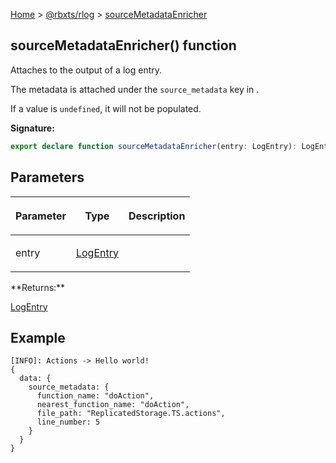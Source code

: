 [Home](./index.md) &gt; [@rbxts/rlog](./rlog.md) &gt; [sourceMetadataEnricher](./rlog.sourcemetadataenricher.md)

## sourceMetadataEnricher() function

Attaches to the output of a log entry.

The metadata is attached under the `source_metadata` key in .

If a value is `undefined`<!-- -->, it will not be populated.

**Signature:**

```typescript
export declare function sourceMetadataEnricher(entry: LogEntry): LogEntry;
```

## Parameters

<table><thead><tr><th>

Parameter

</th><th>

Type

</th><th>

Description

</th></tr></thead>
<tbody><tr><td>

entry

</td><td>

[LogEntry](./rlog.logentry.md)

</td><td>

</td></tr>
</tbody></table>
**Returns:**

[LogEntry](./rlog.logentry.md)

## Example

```log
[INFO]: Actions -> Hello world!
{
  data: {
    source_metadata: {
      function_name: "doAction",
      nearest_function_name: "doAction",
      file_path: "ReplicatedStorage.TS.actions",
      line_number: 5
    }
  }
}
```
